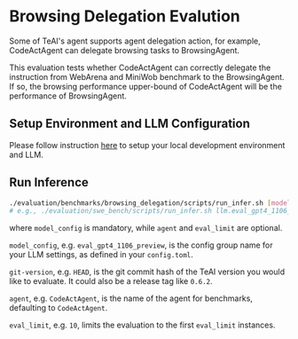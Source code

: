 # Browsing Delegation Evalution

Some of TeAI's agent supports agent delegation action, for example, CodeActAgent can delegate browsing tasks to BrowsingAgent.

This evaluation tests whether CodeActAgent can correctly delegate the instruction from WebArena and MiniWob benchmark to the BrowsingAgent.
If so, the browsing performance upper-bound of CodeActAgent will be the performance of BrowsingAgent.

## Setup Environment and LLM Configuration

Please follow instruction [here](../../README.md#setup) to setup your local development environment and LLM.

## Run Inference

```bash
./evaluation/benchmarks/browsing_delegation/scripts/run_infer.sh [model_config] [git-version] [agent] [eval_limit]
# e.g., ./evaluation/swe_bench/scripts/run_infer.sh llm.eval_gpt4_1106_preview_llm HEAD CodeActAgent 300
```

where `model_config` is mandatory, while `agent` and `eval_limit` are optional.

`model_config`, e.g. `eval_gpt4_1106_preview`, is the config group name for your
LLM settings, as defined in your `config.toml`.

`git-version`, e.g. `HEAD`, is the git commit hash of the TeAI version you would
like to evaluate. It could also be a release tag like `0.6.2`.

`agent`, e.g. `CodeActAgent`, is the name of the agent for benchmarks, defaulting
to `CodeActAgent`.

`eval_limit`, e.g. `10`, limits the evaluation to the first `eval_limit` instances.
